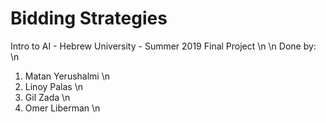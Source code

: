 # Bidding Strategies
Intro to AI - Hebrew University - Summer 2019
Final Project
\n
\n
Done by: \n
1) Matan Yerushalmi \n
2) Linoy Palas \n
3) Gil Zada \n
4) Omer Liberman \n

